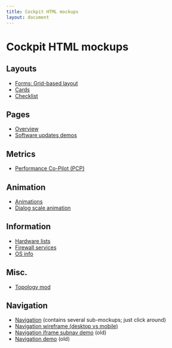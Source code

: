 ```yaml
---
title: Cockpit HTML mockups
layout: document
---
```


# Cockpit HTML mockups

## Layouts
* [Forms: Grid-based layout](forms/grid)
* [Cards](cards)
* [Checklist](checklist)

## Pages
* [Overview](overview)
* [Software updates demos](updates)

## Metrics
* [Performance Co-Pilot (PCP)](pcp)
  
## Animation
* [Animations](animation)
* [Dialog scale animation](dialog-scale)

## Information
* [Hardware lists](hardware)
* [Firewall services](firewall/services)
* [OS info](osinfo)

## Misc.
* [Topology mod](topology)

## Navigation
* [Navigation](navigation2) (contains several sub-mockups; just click around)
* [Navigation wireframe (desktop vs mobile)](navigation2/wireframe.html) 
* [Navigation iframe subnav demo](navigation/iframe) (old)
* [Navigation demo](navigation) (old)